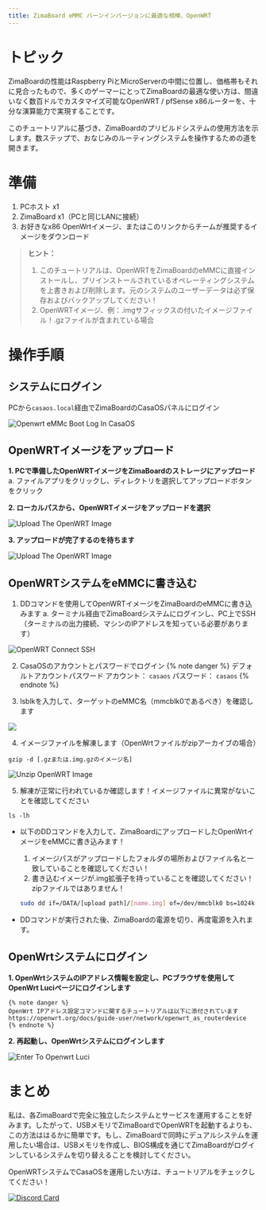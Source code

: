 ```yaml
---
title: ZimaBoard eMMC バーンインバージョンに最適な相棒、OpenWRT
---
```


# トピック

ZimaBoardの性能はRaspberry PiとMicroServerの中間に位置し、価格帯もそれに見合ったもので、多くのゲーマーにとってZimaBoardの最適な使い方は、間違いなく数百ドルでカスタマイズ可能なOpenWRT / pfSense x86ルーターを、十分な演算能力で実現することです。

このチュートリアルに基づき、ZimaBoardのプリビルドシステムの使用方法を示します。数ステップで、おなじみのルーティングシステムを操作するための道を開きます。

# 準備

1. PCホスト x1
2. ZimaBoard x1（PCと同じLANに接続）
3. お好きなx86 OpenWrtイメージ、またはこのリンクからチームが推奨するイメージをダウンロード

> **ヒント：**
>1. このチュートリアルは、OpenWRTをZimaBoardのeMMCに直接インストールし、プリインストールされているオペレーティングシステムを上書きおよび削除します。元のシステムのユーザーデータは必ず保存およびバックアップしてください！
>2. OpenWRTイメージ、例：.imgサフィックスの付いたイメージファイル！.gzファイルが含まれている場合

# 操作手順

## システムにログイン

PCから```casaos.local```経由でZimaBoardのCasaOSパネルにログイン

![Openwrt eMMc Boot Log In CasaOS](/images/Openwrt-emmc-boot/openwrt-emmc-boot-log-in-casaos.png)


## OpenWRTイメージをアップロード
**1. PCで準備したOpenWRTイメージをZimaBoardのストレージにアップロード**
  a. ファイルアプリをクリックし、ディレクトリを選択してアップロードボタンをクリック

**2. ローカルパスから、OpenWRTイメージをアップロードを選択**

![Upload The OpenWRT Image](/images/Openwrt-emmc-boot/openwrt-emmc-boot-upload-the-openwrt-image.png)

**3. アップロードが完了するのを待ちます**

![Upload The OpenWRT Image](/images/Openwrt-emmc-boot/openwrt-emmc-boot-upload-the-openwrt-image2.png)

## OpenWRTシステムをeMMCに書き込む
1. DDコマンドを使用してOpenWRTイメージをZimaBoardのeMMCに書き込みます
    a. ターミナル経由でZimaBoardシステムにログインし、PC上でSSH（ターミナルの出力接続、マシンのIPアドレスを知っている必要があります）

![OpenWRT Connect SSH](/images/Openwrt-emmc-boot/openwrt-emmc-boot-connect-ssh.png)

2. CasaOSのアカウントとパスワードでログイン
{% note danger %}
デフォルトアカウントパスワード
   アカウント： `casaos`
   パスワード： `casaos`
{% endnote %}

3. lsblkを入力して、ターゲットのeMMC名（mmcblk0であるべき）を確認します

![](/images/Openwrt-emmc-boot/openwrt-emmc-boot-find-emmc-name.png)

4. イメージファイルを解凍します（OpenWrtファイルがzipアーカイブの場合）
```
gzip -d [.gzまたは.img.gzのイメージ名]
```
![Unzip OpenWRT Image](/images/Openwrt-emmc-boot/openwrt-emmc-boot-unzip-image-file.png)

5. 解凍が正常に行われているか確認します！イメージファイルに異常がないことを確認してください

  ```
  ls -lh
  ```
- 以下のDDコマンドを入力して、ZimaBoardにアップロードしたOpenWrtイメージをeMMCに書き込みます！

  1. イメージパスがアップロードしたフォルダの場所およびファイル名と一致していることを確認してください！
  2. 書き込むイメージが.img拡張子を持っていることを確認してください！zipファイルではありません！

    ```bash
    sudo dd if=/DATA/[upload path]/[name.img] of=/dev/mmcblk0 bs=1024k status=progress
    ```
- DDコマンドが実行された後、ZimaBoardの電源を切り、再度電源を入れます。

## OpenWrtシステムにログイン
**1. OpenWrtシステムのIPアドレス情報を設定し、PCブラウザを使用してOpenWrt Luciページにログインします**

    {% note danger %}
    OpenWrt IPアドレス設定コマンドに関するチュートリアルは以下に添付されています
    https://openwrt.org/docs/guide-user/network/openwrt_as_routerdevice
    {% endnote %}

**2. 再起動し、OpenWrtシステムにログインします**
   
![Enter To Openwrt Luci](/images/Openwrt-emmc-boot/openwrt-emmc-boot-enter-to-openwrt-luci.png)

# まとめ
私は、各ZimaBoardで完全に独立したシステムとサービスを運用することを好みます。したがって、USBメモリでZimaBoardでOpenWRTを起動するよりも、この方法ははるかに簡単です。もし、ZimaBoardで同時にデュアルシステムを運用したい場合は、USBメモリを作成し、BIOS構成を通じてZimaBoardがログインしているシステムを切り替えることを検討してください。

OpenWRTシステムでCasaOSを運用したい方は、チュートリアルをチェックしてください！

[![Discord Card](https://discordapp.com/api/guilds/884667213326463016/widget.png?style=banner2)](https://discord.gg/knqAbbBbeX)